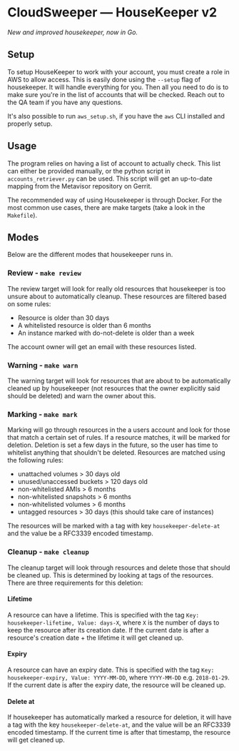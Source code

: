 # CloudSweeper — HouseKeeper v2

_New and improved housekeeper, now in Go._

## Setup
To setup HouseKeeper to work with your account, you must create a role in AWS to allow access. This is easily done using the `--setup` flag of housekeeper. It will handle everything for you. Then all you need to do is to make sure you're in the list of accounts that will be checked. Reach out to the QA team if you have any questions.

It's also possible to run `aws_setup.sh`, if you have the `aws` CLI installed and properly setup.

## Usage
The program relies on having a list of account to actually check. This list can either be provided manually, or the python script in `accounts_retriever.py` can be used. This script will get an up-to-date mapping from the Metavisor repository on Gerrit. 

The recommended way of using Housekeeper is through Docker. For the most common use cases, there are make targets (take a look in the `Makefile`).

## Modes
Below are the different modes that housekeeper runs in.

### Review - `make review`
The review target will look for really old resources that housekeeper is too unsure about to automatically cleanup. These resources are filtered based on some rules:
- Resource is older than 30 days
- A whitelisted resource is older than 6 months
- An instance marked with do-not-delete is older than a week

The account owner will get an email with these resources listed.

### Warning - `make warn`
The warning target will look for resources that are about to be automatically cleaned up by housekeeper (not resources that the owner explicitly said should be deleted) and warn the owner about this.

### Marking - `make mark`
Marking will go through resources in the a users account and look for those that match a certain set of rules. If a resource matches, it will be marked for deletion. Deletion is set a few days in the future, so the user has time to whitelist anything that shouldn't be deleted. Resources are matched using the following rules:
- unattached volumes > 30 days old
- unused/unaccessed buckets > 120 days old
- non-whitelisted AMIs > 6 months
- non-whitelisted snapshots > 6 months
- non-whitelisted volumes > 6 months
- untagged resources > 30 days (this should take care of instances)

The resources will be marked with a tag with key `housekeeper-delete-at` and the value be a RFC3339 encoded timestamp.

### Cleanup - `make cleanup`
The cleanup target will look through resources and delete those that should be cleaned up. This is determined by looking at tags of the resources. There are three requirements for this deletion:
#### Lifetime
A resource can have a lifetime. This is specified with the tag `Key: housekeeper-lifetime, Value: days-X`, where `X` is the number of days to keep the resource after its creation date. If the current date is after a resource's creation date + the lifetime it will get cleaned up.
#### Expiry
A resource can have an expiry date. This is specified with the tag `Key: housekeeper-expiry, Value: YYYY-MM-DD`, where `YYYY-MM-DD` e.g. `2018-01-29`. If the current date is after the expiry date, the resource will be cleaned up.
#### Delete at
If housekeeper has automatically marked a resource for deletion, it will have a tag with the key `housekeeper-delete-at`, and the value will be an RFC3339 encoded timestamp. If the current time is after that timestamp, the resource will get cleaned up.

